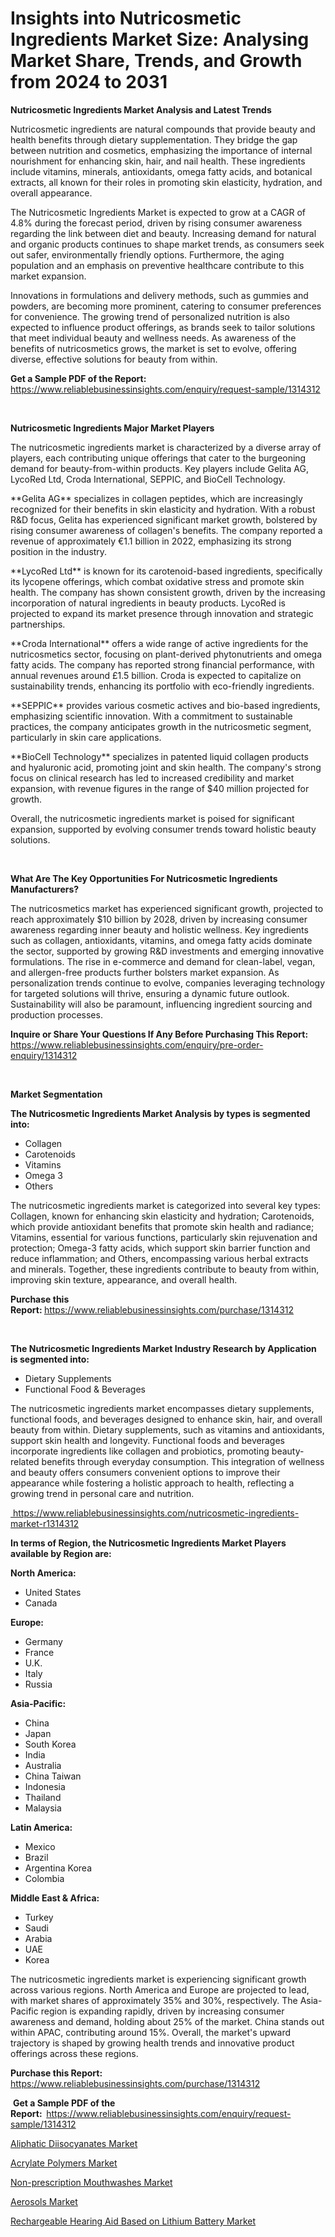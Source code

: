 <p><h1>Insights into Nutricosmetic Ingredients Market Size: Analysing Market Share, Trends, and Growth from 2024 to 2031</h1></p><p><strong>Nutricosmetic Ingredients Market Analysis and Latest Trends</strong></p>
<p><p>Nutricosmetic ingredients are natural compounds that provide beauty and health benefits through dietary supplementation. They bridge the gap between nutrition and cosmetics, emphasizing the importance of internal nourishment for enhancing skin, hair, and nail health. These ingredients include vitamins, minerals, antioxidants, omega fatty acids, and botanical extracts, all known for their roles in promoting skin elasticity, hydration, and overall appearance.</p><p>The Nutricosmetic Ingredients Market is expected to grow at a CAGR of 4.8% during the forecast period, driven by rising consumer awareness regarding the link between diet and beauty. Increasing demand for natural and organic products continues to shape market trends, as consumers seek out safer, environmentally friendly options. Furthermore, the aging population and an emphasis on preventive healthcare contribute to this market expansion. </p><p>Innovations in formulations and delivery methods, such as gummies and powders, are becoming more prominent, catering to consumer preferences for convenience. The growing trend of personalized nutrition is also expected to influence product offerings, as brands seek to tailor solutions that meet individual beauty and wellness needs. As awareness of the benefits of nutricosmetics grows, the market is set to evolve, offering diverse, effective solutions for beauty from within.</p></p>
<p><strong>Get a Sample PDF of the Report:&nbsp;</strong> <a href="https://www.reliablebusinessinsights.com/enquiry/request-sample/1314312?utm_campaign=1091&utm_medium=2&utm_source=Github&utm_content=ia&utm_term=03102024&utm_id=nutricosmetic-ingredients">https://www.reliablebusinessinsights.com/enquiry/request-sample/1314312</a></p>
<p>&nbsp;</p>
<p><strong>Nutricosmetic Ingredients Major Market Players</strong></p>
<p><p>The nutricosmetic ingredients market is characterized by a diverse array of players, each contributing unique offerings that cater to the burgeoning demand for beauty-from-within products. Key players include Gelita AG, LycoRed Ltd, Croda International, SEPPIC, and BioCell Technology.</p><p>**Gelita AG** specializes in collagen peptides, which are increasingly recognized for their benefits in skin elasticity and hydration. With a robust R&D focus, Gelita has experienced significant market growth, bolstered by rising consumer awareness of collagen's benefits. The company reported a revenue of approximately €1.1 billion in 2022, emphasizing its strong position in the industry.</p><p>**LycoRed Ltd** is known for its carotenoid-based ingredients, specifically its lycopene offerings, which combat oxidative stress and promote skin health. The company has shown consistent growth, driven by the increasing incorporation of natural ingredients in beauty products. LycoRed is projected to expand its market presence through innovation and strategic partnerships.</p><p>**Croda International** offers a wide range of active ingredients for the nutricosmetics sector, focusing on plant-derived phytonutrients and omega fatty acids. The company has reported strong financial performance, with annual revenues around £1.5 billion. Croda is expected to capitalize on sustainability trends, enhancing its portfolio with eco-friendly ingredients.</p><p>**SEPPIC** provides various cosmetic actives and bio-based ingredients, emphasizing scientific innovation. With a commitment to sustainable practices, the company anticipates growth in the nutricosmetic segment, particularly in skin care applications.</p><p>**BioCell Technology** specializes in patented liquid collagen products and hyaluronic acid, promoting joint and skin health. The company's strong focus on clinical research has led to increased credibility and market expansion, with revenue figures in the range of $40 million projected for growth.</p><p>Overall, the nutricosmetic ingredients market is poised for significant expansion, supported by evolving consumer trends toward holistic beauty solutions.</p></p>
<p>&nbsp;</p>
<p><strong>What Are The Key Opportunities For Nutricosmetic Ingredients Manufacturers?</strong></p>
<p><p>The nutricosmetics market has experienced significant growth, projected to reach approximately $10 billion by 2028, driven by increasing consumer awareness regarding inner beauty and holistic wellness. Key ingredients such as collagen, antioxidants, vitamins, and omega fatty acids dominate the sector, supported by growing R&D investments and emerging innovative formulations. The rise in e-commerce and demand for clean-label, vegan, and allergen-free products further bolsters market expansion. As personalization trends continue to evolve, companies leveraging technology for targeted solutions will thrive, ensuring a dynamic future outlook. Sustainability will also be paramount, influencing ingredient sourcing and production processes.</p></p>
<p><strong>Inquire or Share Your Questions If Any Before Purchasing This Report:</strong> <a href="https://www.reliablebusinessinsights.com/enquiry/pre-order-enquiry/1314312?utm_campaign=1091&utm_medium=2&utm_source=Github&utm_content=ia&utm_term=03102024&utm_id=nutricosmetic-ingredients">https://www.reliablebusinessinsights.com/enquiry/pre-order-enquiry/1314312</a></p>
<p>&nbsp;</p>
<p><strong>Market Segmentation</strong></p>
<p><strong>The Nutricosmetic Ingredients Market Analysis by types is segmented into:</strong></p>
<p><ul><li>Collagen</li><li>Carotenoids</li><li>Vitamins</li><li>Omega 3</li><li>Others</li></ul></p>
<p><p>The nutricosmetic ingredients market is categorized into several key types: Collagen, known for enhancing skin elasticity and hydration; Carotenoids, which provide antioxidant benefits that promote skin health and radiance; Vitamins, essential for various functions, particularly skin rejuvenation and protection; Omega-3 fatty acids, which support skin barrier function and reduce inflammation; and Others, encompassing various herbal extracts and minerals. Together, these ingredients contribute to beauty from within, improving skin texture, appearance, and overall health.</p></p>
<p><strong>Purchase this Report:&nbsp;</strong><a href="https://www.reliablebusinessinsights.com/purchase/1314312?utm_campaign=1091&utm_medium=2&utm_source=Github&utm_content=ia&utm_term=03102024&utm_id=nutricosmetic-ingredients">https://www.reliablebusinessinsights.com/purchase/1314312</a></p>
<p>&nbsp;</p>
<p><strong>The Nutricosmetic Ingredients Market Industry Research by Application is segmented into:</strong></p>
<p><ul><li>Dietary Supplements</li><li>Functional Food & Beverages</li></ul></p>
<p><p>The nutricosmetic ingredients market encompasses dietary supplements, functional foods, and beverages designed to enhance skin, hair, and overall beauty from within. Dietary supplements, such as vitamins and antioxidants, support skin health and longevity. Functional foods and beverages incorporate ingredients like collagen and probiotics, promoting beauty-related benefits through everyday consumption. This integration of wellness and beauty offers consumers convenient options to improve their appearance while fostering a holistic approach to health, reflecting a growing trend in personal care and nutrition.</p></p>
<p><a href="https://www.reliablebusinessinsights.com/nutricosmetic-ingredients-market-r1314312?utm_campaign=1091&utm_medium=2&utm_source=Github&utm_content=ia&utm_term=03102024&utm_id=nutricosmetic-ingredients">&nbsp;https://www.reliablebusinessinsights.com/nutricosmetic-ingredients-market-r1314312</a></p>
<p><strong>In terms of Region, the Nutricosmetic Ingredients Market Players available by Region are:</strong></p>
<p>
    <p> <strong> North America: </strong>
        <ul>
            <li>United States</li>
            <li>Canada</li>
        </ul>
        </p> 
    <p> <strong> Europe: </strong>
        <ul>
            <li>Germany</li>
            <li>France</li>
            <li>U.K.</li>
            <li>Italy</li>
            <li>Russia</li>
        </ul>
        </p> 
    <p> <strong> Asia-Pacific: </strong>
        <ul>
            <li>China</li>
            <li>Japan</li>
            <li>South Korea</li>
            <li>India</li>
            <li>Australia</li>
            <li>China Taiwan</li>
            <li>Indonesia</li>
            <li>Thailand</li>
            <li>Malaysia</li>
        </ul>
        </p> 
    <p> <strong> Latin America: </strong>
        <ul>
            <li>Mexico</li>
            <li>Brazil</li>
            <li>Argentina Korea</li>
            <li>Colombia</li>
        </ul>
        </p> 
    <p> <strong> Middle East & Africa: </strong>
        <ul>
            <li>Turkey</li>
            <li>Saudi</li>
            <li>Arabia</li>
            <li>UAE</li>
            <li>Korea</li>
        </ul>
    </p>
    </p>
<p><p>The nutricosmetic ingredients market is experiencing significant growth across various regions. North America and Europe are projected to lead, with market shares of approximately 35% and 30%, respectively. The Asia-Pacific region is expanding rapidly, driven by increasing consumer awareness and demand, holding about 25% of the market. China stands out within APAC, contributing around 15%. Overall, the market's upward trajectory is shaped by growing health trends and innovative product offerings across these regions.</p></p>
<p><strong>Purchase this Report: </strong><a href="https://www.reliablebusinessinsights.com/purchase/1314312?utm_campaign=1091&utm_medium=2&utm_source=Github&utm_content=ia&utm_term=03102024&utm_id=nutricosmetic-ingredients">https://www.reliablebusinessinsights.com/purchase/1314312</a></p>
<p>&nbsp;<strong>Get a Sample PDF of the Report:&nbsp;&nbsp;</strong><a href="https://www.reliablebusinessinsights.com/enquiry/request-sample/1314312?utm_campaign=1091&utm_medium=2&utm_source=Github&utm_content=ia&utm_term=03102024&utm_id=nutricosmetic-ingredients">https://www.reliablebusinessinsights.com/enquiry/request-sample/1314312</a></p>
<p><strong></strong></p>
<p><p><a href="https://www.linkedin.com/pulse/global-aliphatic-diisocyanates-industry-analysis-report-market-ashvc?utm_campaign=1091&utm_medium=2&utm_source=Github&utm_content=ia&utm_term=03102024&utm_id=nutricosmetic-ingredients">Aliphatic Diisocyanates Market</a></p><p><a href="https://www.linkedin.com/pulse/future-ready-strategic-insights-global-acrylate-polymers-7rszc?utm_campaign=1091&utm_medium=2&utm_source=Github&utm_content=ia&utm_term=03102024&utm_id=nutricosmetic-ingredients">Acrylate Polymers Market</a></p><p><a href="https://github.com/ClaraRSutton/Market-Research-Report-List-1/blob/main/non-prescription-mouthwashes-market.md?utm_campaign=1091&utm_medium=2&utm_source=Github&utm_content=ia&utm_term=03102024&utm_id=nutricosmetic-ingredients">Non-prescription Mouthwashes Market</a></p><p><a href="https://www.linkedin.com/pulse/driving-forces-global-aerosols-market-trends-applications-fnwgc?utm_campaign=1091&utm_medium=2&utm_source=Github&utm_content=ia&utm_term=03102024&utm_id=nutricosmetic-ingredients">Aerosols Market</a></p><p><a href="https://github.com/Greiszane475/Market-Research-Report-List-1/blob/main/rechargeable-hearing-aid-based-on-lithium-battery-market.md?utm_campaign=1091&utm_medium=2&utm_source=Github&utm_content=ia&utm_term=03102024&utm_id=nutricosmetic-ingredients">Rechargeable Hearing Aid Based on Lithium Battery Market</a></p></p>
